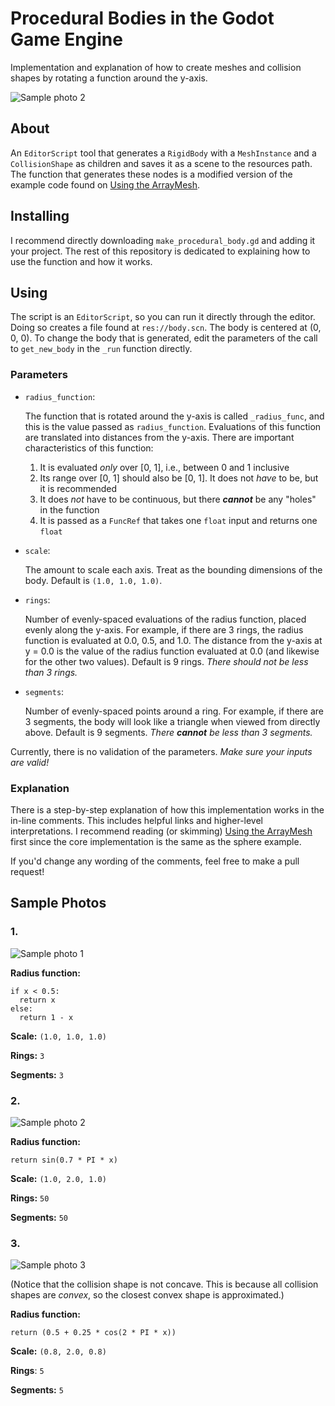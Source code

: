 # Procedural Bodies in the Godot Game Engine

Implementation and explanation of how to create meshes and collision shapes by rotating a function around the y-axis. 

![Sample photo 2](https://github.com/azbeaver/godot-procedural-bodies/blob/main/images/sample2.png)

## About

An `EditorScript` tool that generates a `RigidBody` with a `MeshInstance` and a `CollisionShape` as children and saves it as a scene to the resources path.
The function that generates these nodes is a modified version of the example code found on [Using the ArrayMesh](https://docs.godotengine.org/en/stable/tutorials/content/procedural_geometry/arraymesh.html).

## Installing

I recommend directly downloading `make_procedural_body.gd` and adding it your project. The rest of this repository is dedicated to explaining how to use the function and how it works.

## Using

The script is an `EditorScript`, so you can run it directly through the editor. Doing so creates a file found at `res://body.scn`. The body is centered at (0, 0, 0). To change the body that is generated,
edit the parameters of the call to `get_new_body` in the `_run` function directly.

### Parameters

- `radius_function`:

   The function that is rotated around the y-axis is called `_radius_func`, and this is the value passed as `radius_function`. Evaluations of this function are translated into distances from the y-axis. There are important characteristics of this function:
   
   1. It is evaluated *only* over [0, 1], i.e., between 0 and 1 inclusive
   2. Its range over [0, 1] should also be [0, 1]. It does not *have* to be, but it is recommended
   3. It does *not* have to be continuous, but there ***cannot*** be any "holes" in the function
   4. It is passed as a `FuncRef` that takes one `float` input and returns one `float`

- `scale`:

   The amount to scale each axis. Treat as the bounding dimensions of the body. Default is `(1.0, 1.0, 1.0)`.

- `rings`:

   Number of evenly-spaced evaluations of the radius function, placed evenly along the y-axis. For example, if there are 3 rings, the radius function is evaluated at 0.0, 0.5, and 1.0.
   The distance from the y-axis at y = 0.0 is the value of the radius function evaluated at 0.0 (and likewise for the other two values). Default is 9 rings.
   *There should not be less than 3 rings.*

- `segments`:

   Number of evenly-spaced points around a ring. For example, if there are 3 segments, the body will look like a triangle when viewed from directly above.
   Default is 9 segments. *There **cannot** be less than 3 segments.*

Currently, there is no validation of the parameters. *Make sure your inputs are valid!*

### Explanation

There is a step-by-step explanation of how this implementation works in the in-line comments. This includes helpful links and higher-level interpretations. I recommend reading (or skimming) [Using the ArrayMesh](https://docs.godotengine.org/en/stable/tutorials/content/procedural_geometry/arraymesh.html)
first since the core implementation is the same as the sphere example.

If you'd change any wording of the comments, feel free to make a pull request!

## Sample Photos

### 1.

![Sample photo 1](https://github.com/azbeaver/godot-procedural-bodies/blob/main/images/sample1.png)

**Radius function:**
```
if x < 0.5:
  return x
else:
  return 1 - x
```
**Scale:** `(1.0, 1.0, 1.0)`

**Rings:** `3`

**Segments:** `3`

### 2.

![Sample photo 2](https://github.com/azbeaver/godot-procedural-bodies/blob/main/images/sample2.png)

**Radius function:**
```
return sin(0.7 * PI * x)
```
**Scale:** `(1.0, 2.0, 1.0)`

**Rings:** `50`

**Segments:** `50`

### 3.

![Sample photo 3](https://github.com/azbeaver/godot-procedural-bodies/blob/main/images/sample3.png)

(Notice that the collision shape is not concave. This is because all collision shapes are *convex*, so the closest convex shape is approximated.)

**Radius function:**
```
return (0.5 + 0.25 * cos(2 * PI * x))
```
**Scale:** `(0.8, 2.0, 0.8)`

**Rings**: `5`

**Segments:** `5`
